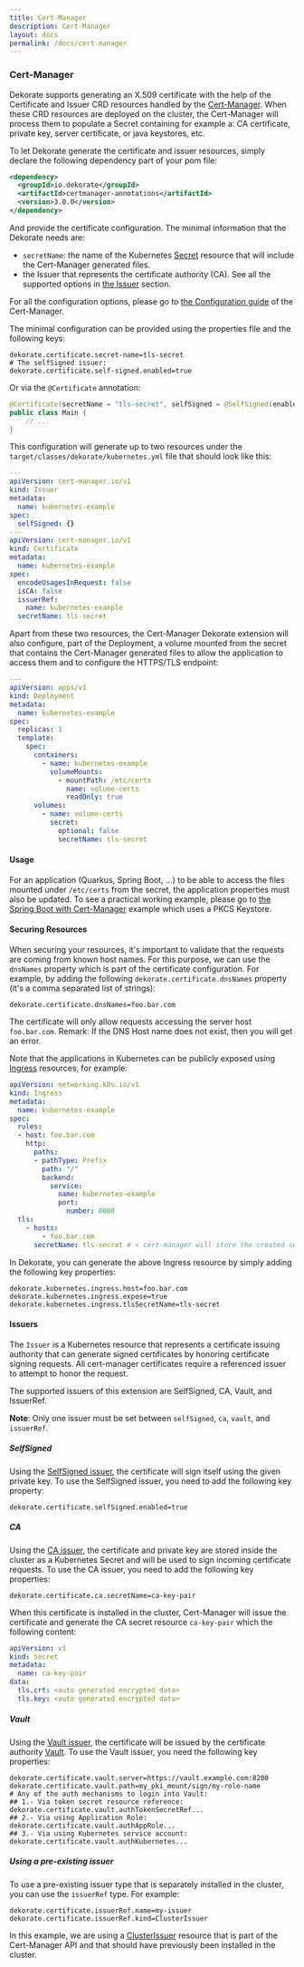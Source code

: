 ```yaml
---
title: Cert-Manager
description: Cert-Manager
layout: docs
permalink: /docs/cert-manager
---
```

### Cert-Manager

Dekorate supports generating an X.509 certificate with the help of the Certificate and Issuer CRD resources handled by the [Cert-Manager](https://cert-manager.io/). When these CRD resources are deployed on the cluster, the Cert-Manager will process them to populate a Secret containing for example a: CA certificate, private key, server certificate, or java keystores, etc.

To let Dekorate generate the certificate and issuer resources, simply declare the following dependency part of your pom file:

```xml
<dependency>
  <groupId>io.dekorate</groupId>
  <artifactId>certmanager-annotations</artifactId>
  <version>3.0.0</version>
</dependency>
```

And provide the certificate configuration. The minimal information that the Dekorate needs are:
- `secretName`: the name of the Kubernetes [Secret](https://kubernetes.io/docs/concepts/configuration/secret/) resource that will include the Cert-Manager generated files.
- the Issuer that represents the certificate authority (CA). See all the supported options in [the Issuer](#issuers) section.

For all the configuration options, please go to [the Configuration guide](https://dekorate.io/configuration-guide/#cert-manager) of the Cert-Manager.

The minimal configuration can be provided using the properties file and the following keys:

```
dekorate.certificate.secret-name=tls-secret
# The selfSigned issuer:
dekorate.certificate.self-signed.enabled=true
```

Or via the `@Certificate` annotation:

```java
@Certificate(secretName = "tls-secret", selfSigned = @SelfSigned(enabled = true))
public class Main {
    // ...
}
```

This configuration will generate up to two resources under the `target/classes/dekorate/kubernetes.yml` file that should look like this:

```yaml
---
apiVersion: cert-manager.io/v1
kind: Issuer
metadata:
  name: kubernetes-example
spec:
  selfSigned: {}
---
apiVersion: cert-manager.io/v1
kind: Certificate
metadata:
  name: kubernetes-example
spec:
  encodeUsagesInRequest: false
  isCA: false
  issuerRef:
    name: kubernetes-example
  secretName: tls-secret
```

Apart from these two resources, the Cert-Manager Dekorate extension will also configure, part of the Deployment, a volume mounted from the secret that contains the Cert-Manager generated files to allow the application to access them and to configure the HTTPS/TLS endpoint:

```yaml
---
apiVersion: apps/v1
kind: Deployment
metadata:
  name: kubernetes-example
spec:
  replicas: 1
  template:
    spec:
      containers:
        - name: kubernetes-example
          volumeMounts:
            - mountPath: /etc/certs
              name: volume-certs
              readOnly: true
      volumes:
        - name: volume-certs
          secret:
            optional: false
            secretName: tls-secret
```

#### Usage

For an application (Quarkus, Spring Boot, ...) to be able to access the files mounted under `/etc/certs` from the secret, the application properties must also be updated. To see a practical working example, please go to [the Spring Boot with Cert-Manager](https://github.com/dekorateio/dekorate/tree/main/examples/spring-boot-with-certmanager-example) example which uses a PKCS Keystore.

#### Securing Resources

When securing your resources, it's important to validate that the requests are coming from known host names. For this purpose, we can use the `dnsNames` property which is part of the certificate configuration. For example, by adding the following `dekorate.certificate.dnsNames` property (it's a comma separated list of strings):

```
dekorate.certificate.dnsNames=foo.bar.com
```

The certificate will only allow requests accessing the server host `foo.bar.com`. Remark: If the DNS Host name does not exist, then you will get an error.

Note that the applications in Kubernetes can be publicly exposed using [Ingress](https://kubernetes.io/docs/concepts/services-networking/ingress/) resources, for example:

```yaml
apiVersion: networking.k8s.io/v1
kind: Ingress
metadata:
  name: kubernetes-example
spec:
  rules:
  - host: foo.bar.com
    http:
      paths:
      - pathType: Prefix
        path: "/"
        backend:
          service:
            name: kubernetes-example
            port:
              number: 8080
  tls:
    - hosts:
        - foo.bar.com
      secretName: tls-secret # < cert-manager will store the created certificate in this secret.
```

In Dekorate, you can generate the above Ingress resource by simply adding the following key properties:
```
dekorate.kubernetes.ingress.host=foo.bar.com
dekorate.kubernetes.ingress.expose=true
dekorate.kubernetes.ingress.tlsSecretName=tls-secret
```

#### Issuers

The `Issuer` is a Kubernetes resource that represents a certificate issuing authority that can generate signed certificates by honoring certificate signing requests. All cert-manager certificates require a referenced issuer to attempt to honor the request.

The supported issuers of this extension are SelfSigned, CA, Vault, and IssuerRef. 

**Note**: Only one issuer must be set between `selfSigned`, `ca`, `vault`, and `issuerRef`.

##### SelfSigned

Using the [SelfSigned issuer](https://cert-manager.io/docs/configuration/selfsigned/), the certificate will sign itself using the given private key.
To use the SelfSigned issuer, you need to add the following key property:
```
dekorate.certificate.selfSigned.enabled=true
```

##### CA

Using the [CA issuer](https://cert-manager.io/docs/configuration/ca/), the certificate and private key are stored inside the cluster as a Kubernetes Secret and will be used to sign incoming certificate requests.
To use the CA issuer, you need to add the following key properties:

```
dekorate.certificate.ca.secretName=ca-key-pair
```

When this certificate is installed in the cluster, Cert-Manager will issue the certificate and generate the CA secret resource `ca-key-pair` which the following content:

```yaml
apiVersion: v1
kind: Secret
metadata:
  name: ca-key-pair
data:
  tls.crt: <auto generated encrypted data>
  tls.key: <auto generated encrypted data>
```

##### Vault

Using the [Vault issuer](https://cert-manager.io/docs/configuration/vault/), the certificate will be issued by the certificate authority [Vault](https://www.vaultproject.io/).
To use the Vault issuer, you need the following key properties:

```
dekorate.certificate.vault.server=https://vault.example.com:8200
dekorate.certificate.vault.path=my_pki_mount/sign/my-role-name
# Any of the auth mechanisms to login into Vault:
## 1.- Via token secret resource reference:
dekorate.certificate.vault.authTokenSecretRef...
## 2.- Via using Application Role:
dekorate.certificate.vault.authAppRole...
## 3.- Via using Kubernetes service account:
dekorate.certificate.vault.authKubernetes...
```

##### Using a pre-existing issuer

To use a pre-existing issuer type that is separately installed in the cluster, you can use the `issuerRef` type. For example:

```
dekorate.certificate.issuerRef.name=my-issuer
dekorate.certificate.issuerRef.kind=ClusterIssuer
```

In this example, we are using a [ClusterIssuer](https://cert-manager.io/docs/concepts/issuer/) resource that is part of the Cert-Manager API and that should have previously been installed in the cluster.
